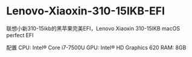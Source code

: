 # Lenovo-Xiaoxin-310-15IKB-EFI
联想小新310-15ikb的黑苹果完美EFI，Lenovo Xiaoxin 310-15IKB macOS perfect EFI

配置
CPU: Intel® Core i7-7500U
GPU: Intel® HD Graphics 620
RAM: 8GB
